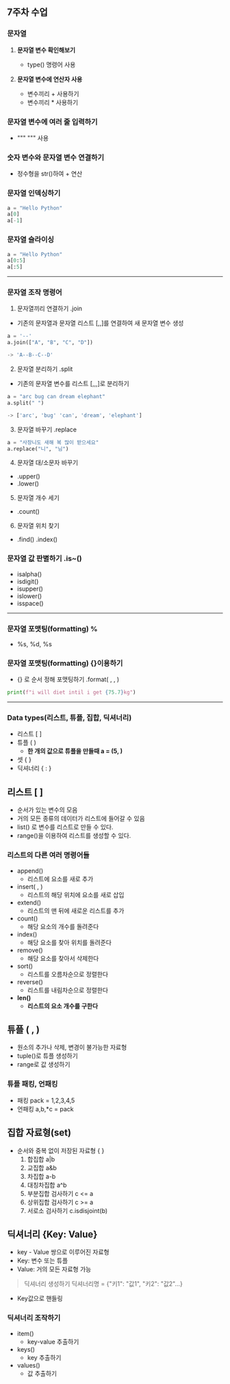 ## 7주차 수업

### 문자열
1. **문자열 변수 확인해보기**
    - type() 명령어 사용
    
    
2. **문자열 변수에 연산자 사용**
    - 변수끼리 + 사용하기
    - 변수끼리 * 사용하기
### 문자열 변수에 여러 줄 입력하기
- """ """ 사용

### 숫자 변수와 문자열 변수 연결하기
- 정수형을 str()하여 + 연산

### 문자열 인덱싱하기
```python
a = "Hello Python"
a[0]
a[-1]
```
### 문자열 슬라이싱
```python
a = "Hello Python"
a[0:5]
a[:5]
```
--------------
### 문자열 조작 명령어
 
1. 문자열끼리 연결하기 .join 
- 기존의 문자열과 문자열 리스트 [,,]를 연결하여 새 문자열 변수 생성
```python
a = '--'
a.join(["A", "B", "C", "D"])

-> 'A--B--C--D'
```
2. 문자열 분리하기 .split
- 기존의 문자열 변수를 리스트 [,,,]로 분리하기
```python
a = "arc bug can dream elephant"
a.split(" ")

-> ['arc', 'bug' 'can', 'dream', 'elephant']
```
3. 문자열 바꾸기 .replace
```python
a = "사장니도 새해 복 많이 받으세요"
a.replace("니", "님")
```
4. 문자열 대/소문자 바꾸기
- .upper()
- .lower()
5. 문자열 개수 세기 
- .count()
6. 문자열 위치 찾기
- .find() .index()

### 문자열 값 판별하기 .is\~()
- isalpha()
- isdigit()
- isupper()
- islower()
- isspace()
------------
### 문자열 포맷팅(formatting) %
- %s, %d, %s 
### 문자열 포맷팅(formatting) {}이용하기
- {} 로 순서 정해 포맷팅하기 .format( , , )
```python
print(f"i will diet intil i get {75.7}kg")
```
------------
### Data types(리스트, 튜플, 집합, 딕셔너리)
- 리스트 [ ]
- 튜플 ( )
    - **한 개의 값으로 튜플을 만들때 a = (5, )**
- 셋 { }
- 딕셔너리 { : }

## 리스트 [ ]
- 순서가 있는 변수의 모음
- 거의 모든 종류의 데이터가 리스트에 들어갈 수 있음
- list() 로 변수를 리스트로 만들 수 있다.
- range()을 이용하여 리스트를 생성할 수 있다.

### 리스트의 다른 여러 명령어들
- append()
     - 리스트에 요소를 새로 추가
- insert( , )
    - 리스트의 해당 위치에 요소를 새로 삽입
- extend()
    - 리스트의 맨 뒤에 새로운 리스트를 추가
- count()
    - 해당 요소의 개수를 돌려준다
- index()
    - 해당 요소를 찾아 위치를 돌려준다
- remove()
    - 해당 요소를 찾아서 삭제한다
- sort()
    - 리스트를 오름차순으로 정렬한다
- reverse()
    - 리스트를 내림차순으로 정렬한다 
- **len()**
    - **리스트의 요소 개수를 구한다**

## 튜플 ( , )
- 원소의 추가나 삭제, 변경이 불가능한 자료형
- tuple()로 튜플 생성하기
- range로 값 생성하기

### 튜플 패킹, 언패킹
- 패킹 pack = 1,2,3,4,5
- 언패킹 a,b,\*c = pack 

## 집합 자료형(set)
- 순서와 중복 없이 저장된 자료형 { } 
    1. 합집합 a|b
    2. 교집합 a&b
    3. 차집합 a-b
    4. 대칭차집합 a^b
    5. 부분집합 검사하기 c <= a
    6. 상위집합 검사하기 c >= a
    7. 서로소 검사하기 c.isdisjoint(b)
    
## 딕셔너리 {Key: Value}
- key - Value 쌍으로 이루어진 자료형
- Key: 변수 또는 튜플
- Value: 거의 모든 자료형 가능
> 딕셔너리 생성하기
> 딕셔너리명 = {"키1": "값1", "키2": "값2"...}
- Key값으로 핸들링

### 딕셔너리 조작하기
- item()
    - key-value 추출하기
- keys()
    - key 추출하기
- values()
    - 값 추출하기
 
